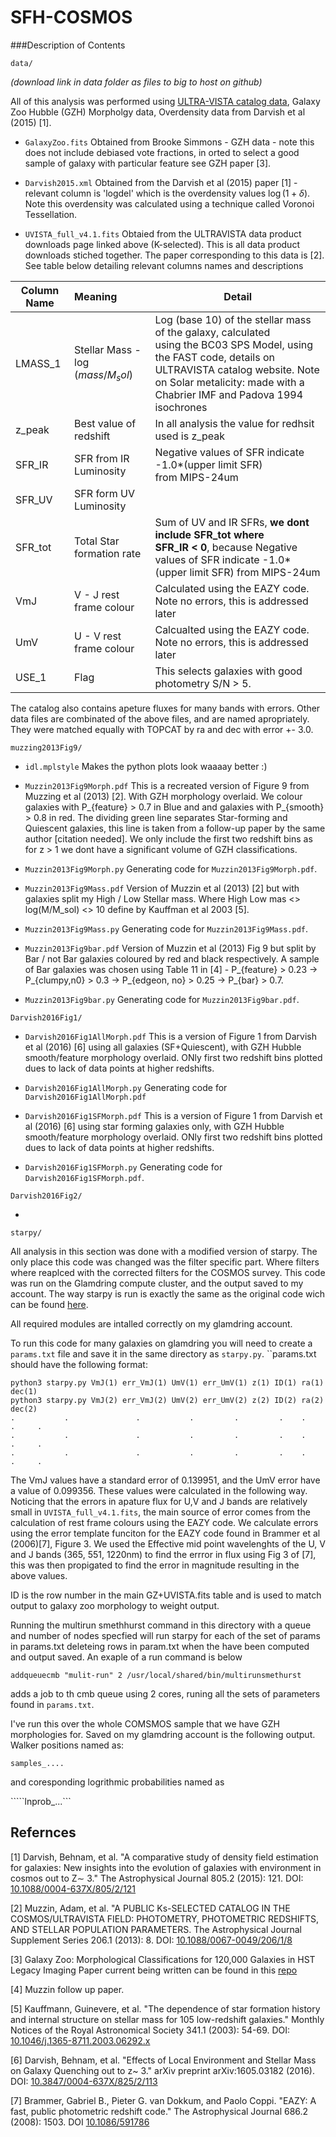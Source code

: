 # SFH-COSMOS

###Description of Contents

``data/``

*(download link in data folder as files to big to host on github)*

All of this analysis was performed using [ULTRA-VISTA catalog data](https://www.strw.leidenuniv.nl/galaxyevolution/ULTRAVISTA/Ultravista/K-selected.html), Galaxy Zoo Hubble (GZH) Morpholgy data, Overdensity data from Darvish et al (2015) [1].

* ```GalaxyZoo.fits``` Obtained from Brooke Simmons - GZH data - note this does not include debiased vote fractions, in orted to select a good sample of galaxy with particular feature see GZH paper [3].

* ```Darvish2015.xml``` Obtained from the Darvish et al (2015) paper [1] - relevant column is 'logdel' which is the overdensity values $\log(1+\delta)$. Note this overdensity was calculated using a technique called Voronoi Tessellation.

* ```UVISTA_full_v4.1.fits``` Obtaied from the ULTRAVISTA data product downloads page linked above (K-selected). This is all data product downloads stiched together. The paper corresponding to this data is [2]. See table below detailing relevant columns names and descriptions


| Column Name        | Meaning                           | Detail                                                 |
| -------------------|:----------------------------------|--------------------------------------------------------|
| LMASS_1            | Stellar Mass - $\log(mass/M_sol)$ | Log (base 10) of the stellar mass of the galaxy, calculated <br> using the BC03 SPS Model, using the FAST code, details on ULTRAVISTA catalog website. Note on Solar metalicity: made with a Chabrier IMF and Padova 1994 isochrones                                              |
| z_peak             | Best value of redshift            | In all analysis the value for redhsit used is z_peak   |
| SFR_IR             | SFR from IR Luminosity            | Negative values of SFR indicate -1.0*(upper limit SFR) <br> from MIPS-24um | 
| SFR_UV             | SFR form UV Luminosity            |                                                        |
| SFR_tot            | Total Star formation rate         | Sum of UV and IR SFRs, **we dont include SFR_tot where <br> SFR_IR < 0**, because Negative values of SFR indicate -1.0*(upper limit SFR) from MIPS-24um                                     | 
| VmJ                | V - J rest frame colour           | Calculated using the EAZY code. Note no errors, this is addressed later |
| UmV                | U - V rest frame colour           | Calcualted using the EAZY code. Note no errors, this is addressed later |
| USE_1              | Flag                              | This selects galaxies with good photometry S/N > 5.    |

The catalog also contains apeture fluxes for many bands with errors. Other data files are combinated of the above files, and are named apropriately. They were matched equally with TOPCAT by ra and dec with error +- 3.0.



``muzzing2013Fig9/``

* ``idl.mplstyle`` Makes the python plots look waaaay better :)

*  ``Muzzin2013Fig9Morph.pdf`` This is a recreated version of Figure 9 from Muzzing et al (2013) [2]. With GZH morphology overlaid. We colour galaxies with P_{feature} > 0.7 in Blue and and galaxies with P_{smooth} > 0.8 in red. The dividing green line separates Star-forming and Quiescent galaxies, this line is taken from a follow-up paper by the same author [citation needed]. We only include the first two redshift bins as for z > 1 we dont have a significant volume of GZH classifications.

*  ``Muzzin2013Fig9Morph.py`` Generating code for ``Muzzin2013Fig9Morph.pdf``.

* ``Muzzin2013Fig9Mass.pdf`` Version of Muzzin et al (2013) [2] but with galaxies split my High / Low Stellar mass. Where High Low mas <>  log(M/M_sol) <> 10 define by Kauffman et al 2003 [5].

* ``Muzzin2013Fig9Mass.py`` Generating code for ``Muzzin2013Fig9Mass.pdf``.

* ``Muzzin2013Fig9bar.pdf`` Version of Muzzin et al (2013) Fig 9 but split by Bar / not Bar galaxies coloured by red and black respectively. A sample of Bar galaxies was chosen using Table 11 in [4] - P_{feature} > 0.23 -> P_{clumpy,n0} > 0.3 -> P_{edgeon, no} > 0.25 -> P_{bar} > 0.7. 

* ``Muzzin2013Fig9bar.py`` Generating code for ``Muzzin2013Fig9bar.pdf``.

``Darvish2016Fig1/``

* ``Darvish2016Fig1AllMorph.pdf`` This is a version of Figure 1 from Darvish et al (2016) [6] using all galaxies (SF+Quiescent), with GZH Hubble smooth/feature morphology overlaid. ONly first two redshift bins plotted dues to lack of data points at higher redshifts.

* ``Darvish2016Fig1AllMorph.py`` Generating code for ``Darvish2016Fig1AllMorph.pdf``

* ``Darvish2016Fig1SFMorph.pdf`` This is a version of Figure 1 from Darvish et al (2016) [6] using star forming galaxies only, with GZH Hubble smooth/feature morphology overlaid. ONly first two redshift bins plotted dues to lack of data points at higher redshifts.

* ``Darvish2016Fig1SFMorph.py`` Generating code for ``Darvish2016Fig1SFMorph.pdf``.

``Darvish2016Fig2/``

*


``starpy/``

All analysis in this section was done with a modified version of starpy. The only place this code was changed was the filter specific part. Where filters where reaplced with the corrected filters for the COSMOS survey. This code was run on the Glamdring compute cluster, and the output saved to my account. The way starpy is run is exactly the same as the original code wich can be found [here](https://github.com/rjsmethurst/starpy).

All required modules are intalled correctly on my glamdring account.

To run this code for many galaxies on glamdring you will need to create a ``params.txt`` file and save it in the same directory as ``starpy.py``. ``params.txt should have the following format:

```
python3 starpy.py VmJ(1) err_VmJ(1) UmV(1) err_UmV(1) z(1) ID(1) ra(1) dec(1)
python3 starpy.py VmJ(2) err_VmJ(2) UmV(2) err_UmV(2) z(2) ID(2) ra(2) dec(2)
.           .               .           .         .         .    .     .     .
.           .               .           .         .         .    .     .     .
.           .               .           .         .         .    .     .     .
```

The VmJ values have a standard error of 0.139951, and the UmV error have a value of 0.099356. These values were calculated in the following way. Noticing that the errors in apature flux for U,V and J bands are relatively small in ```UVISTA_full_v4.1.fits```, the main source of error comes from the calculation of rest frame colours using the EAZY code. We calculate errors using the error template funciton for the EAZY code found in Brammer et al (2006)[7], Figure 3. We used the Effective mid point wavelenghts of the U, V and J bands (365, 551, 1220nm) to find the errror in flux using Fig 3 of [7], this was then propigated to find the error in magnitude resulting in the above values.

ID is the row number in the main GZ+UVISTA.fits table and is used to match output to galaxy zoo morphology to weight output.

Running the multirun smethhurst command in this directory with a queue and number of nodes specfied will run starpy for each of the set of params in params.txt deleteing rows in param.txt when the have been computed and output saved. An exaple of a run command is below

```
addqueuecmb "mulit-run" 2 /usr/local/shared/bin/multirunsmethurst
```
adds a job to th cmb queue using 2 cores, runing all the sets of parameters found in ``params.txt``.

I've run this over the whole COMSMOS sample that we have GZH morphologies for. Saved on my glamdring account is the following output. Walker positions named as:

```samples_....```

and coresponding logrithmic probabilities named as 

`````lnprob_...```


## Refernces
[1] Darvish, Behnam, et al. "A comparative study of density field estimation for galaxies: New insights into the evolution of galaxies with environment in cosmos out to Z∼ 3." The Astrophysical Journal 805.2 (2015): 121. DOI:
[10.1088/0004-637X/805/2/121](10.1088/0004-637X/805/2/121)

[2] Muzzin, Adam, et al. "A PUBLIC Ks-SELECTED CATALOG IN THE COSMOS/ULTRAVISTA FIELD: PHOTOMETRY, PHOTOMETRIC REDSHIFTS, AND STELLAR POPULATION PARAMETERS. The Astrophysical Journal Supplement Series 206.1 (2013): 8. DOI: [10.1088/0067-0049/206/1/8](10.1088/0067-0049/206/1/8)

[3] Galaxy Zoo: Morphological Classifications for 120,000 Galaxies in HST Legacy Imaging Paper current being written can be found in this [repo](https://github.com/willettk/gzhubble/blob/master/writeup/gz_hubble_data.pdf)

[4] Muzzin follow up paper.

[5] Kauffmann, Guinevere, et al. "The dependence of star formation history and internal structure on stellar mass for 105 low-redshift galaxies." Monthly Notices of the Royal Astronomical Society 341.1 (2003): 54-69. DOI:
[10.1046/j.1365-8711.2003.06292.x](10.1046/j.1365-8711.2003.06292.x)

[6] Darvish, Behnam, et al. "Effects of Local Environment and Stellar Mass on Galaxy Quenching out to z~ 3." arXiv preprint arXiv:1605.03182 (2016). DOI: [10.3847/0004-637X/825/2/113](10.3847/0004-637X/825/2/113)

[7] Brammer, Gabriel B., Pieter G. van Dokkum, and Paolo Coppi. "EAZY: A fast, public photometric redshift code." The Astrophysical Journal 686.2 (2008): 1503. DOI [10.1086/591786](10.1086/591786)
